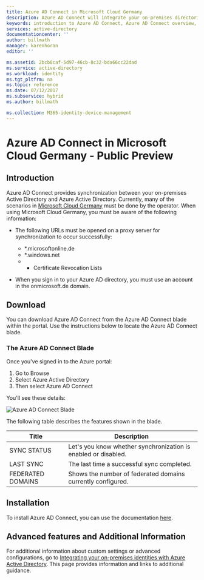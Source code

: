 ```yaml
---
title: Azure AD Connect in Microsoft Cloud Germany
description: Azure AD Connect will integrate your on-premises directories with Azure Active Directory. This allows you to provide a common identity for Microsoft 365, Azure, and SaaS applications integrated with Azure AD.
keywords: introduction to Azure AD Connect, Azure AD Connect overview, what is Azure AD Connect, install active directory, Germany, Black Forest
services: active-directory
documentationcenter: ''
author: billmath
manager: karenhoran
editor: ''

ms.assetid: 2bcb0caf-5d97-46cb-8c32-bda66cc22dad
ms.service: active-directory
ms.workload: identity
ms.tgt_pltfrm: na
ms.topic: reference
ms.date: 07/12/2017
ms.subservice: hybrid
ms.author: billmath

ms.collection: M365-identity-device-management
---
```

# Azure AD Connect in Microsoft Cloud Germany - Public Preview
## Introduction
Azure AD Connect provides synchronization between your on-premises Active Directory and Azure Active Directory.
Currently, many of the scenarios in [Microsoft Cloud Germany](https://azure.microsoft.com/global-infrastructure/germany/
) must be done by the operator. 
When using Microsoft Cloud Germany, you must be aware of the following information:

* The following URLs must be opened on a proxy server for synchronization to occur successfully:
  
  * *.microsoftonline.de
  * *.windows.net
  * * Certificate Revocation Lists
* When you sign in to your Azure AD directory, you must use an account in the onmicrosoft.de domain.

 
## Download
You can download Azure AD Connect from the Azure AD Connect blade within the portal.  Use the instructions below to locate the Azure AD Connect blade.

### The Azure AD Connect Blade
Once you've signed in to the Azure portal:

1. Go to Browse
2. Select Azure Active Directory
3. Then select Azure AD Connect

You'll see these details:

![Azure AD Connect Blade](./media/reference-connect-germany/germany1.png)

The following table describes the features shown in the blade.

| Title | Description |
| --- | --- |
| SYNC STATUS |Let's you know whether synchronization is enabled or disabled. |
| LAST SYNC |The last time a successful sync completed. |
| FEDERATED DOMAINS |Shows the number of federated domains currently configured. |

## Installation
To install Azure AD Connect, you can use the documentation [here](how-to-connect-install-roadmap.md).

## Advanced features and Additional Information
For additional information about custom settings or advanced configurations, go to [Integrating your on-premises identities with Azure Active Directory](whatis-hybrid-identity.md). This page provides information and links to additional guidance.

